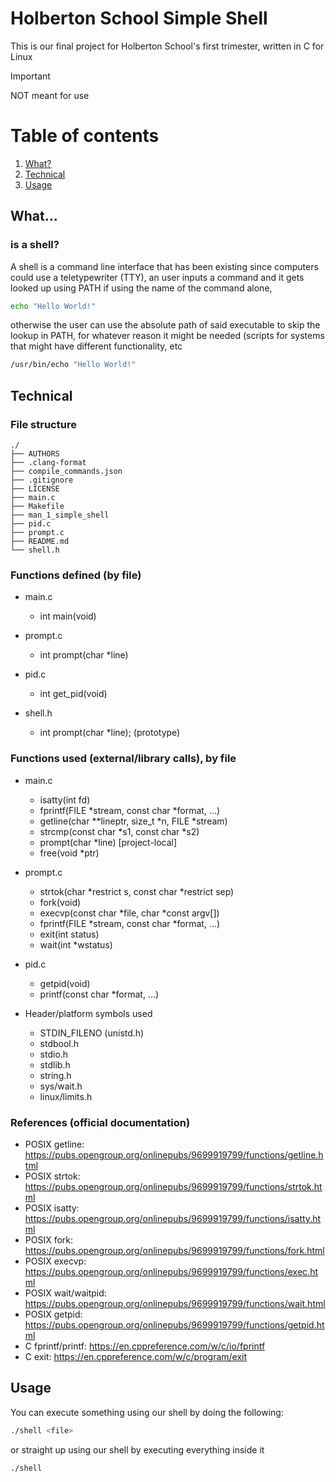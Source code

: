 # Holberton School Simple Shell

This is our final project for Holberton School's first trimester, written in C for Linux

> [!IMPORTANT]
> NOT meant for use

# Table of contents

1. [What?](#What?)
2. [Technical](#Technical)
4. [Usage](#Usage)


## What...

### is a shell?

A shell is a command line interface that has been existing since computers could use a teletypewriter (TTY), an user inputs a command and it gets looked up using PATH if using the name of the command alone,
```bash
echo "Hello World!"
```
otherwise the user can use the absolute path of said executable to skip the lookup in PATH, for whatever reason it might be needed (scripts for systems that might have different functionality, etc
```bash
/usr/bin/echo "Hello World!"
```

## Technical

### File structure

```
./
├── AUTHORS
├── .clang-format
├── compile_commands.json
├── .gitignore
├── LICENSE
├── main.c
├── Makefile
├── man_1_simple_shell
├── pid.c
├── prompt.c
├── README.md
└── shell.h
```

### Functions defined (by file)

- main.c
  - int main(void)

- prompt.c
  - int prompt(char *line)

- pid.c
  - int get_pid(void)

- shell.h
  - int prompt(char *line); (prototype)

### Functions used (external/library calls), by file

- main.c
  - isatty(int fd)
  - fprintf(FILE *stream, const char *format, ...)
  - getline(char **lineptr, size_t *n, FILE *stream)
  - strcmp(const char *s1, const char *s2)
  - prompt(char *line)  [project-local]
  - free(void *ptr)

- prompt.c
  - strtok(char *restrict s, const char *restrict sep)
  - fork(void)
  - execvp(const char *file, char *const argv[])
  - fprintf(FILE *stream, const char *format, ...)
  - exit(int status)
  - wait(int *wstatus)

- pid.c
  - getpid(void)
  - printf(const char *format, ...)

- Header/platform symbols used
  - STDIN_FILENO (unistd.h)
  - stdbool.h
  - stdio.h
  - stdlib.h
  - string.h
  - sys/wait.h
  - linux/limits.h
    
### References (official documentation)

- POSIX getline: https://pubs.opengroup.org/onlinepubs/9699919799/functions/getline.html
- POSIX strtok: https://pubs.opengroup.org/onlinepubs/9699919799/functions/strtok.html
- POSIX isatty: https://pubs.opengroup.org/onlinepubs/9699919799/functions/isatty.html
- POSIX fork: https://pubs.opengroup.org/onlinepubs/9699919799/functions/fork.html
- POSIX execvp: https://pubs.opengroup.org/onlinepubs/9699919799/functions/exec.html
- POSIX wait/waitpid: https://pubs.opengroup.org/onlinepubs/9699919799/functions/wait.html
- POSIX getpid: https://pubs.opengroup.org/onlinepubs/9699919799/functions/getpid.html
- C fprintf/printf: https://en.cppreference.com/w/c/io/fprintf
- C exit: https://en.cppreference.com/w/c/program/exit


## Usage
You can execute something using our shell by doing the following:
```bash
./shell <file>
```
or straight up using our shell by executing everything inside it
```bash
./shell
```
